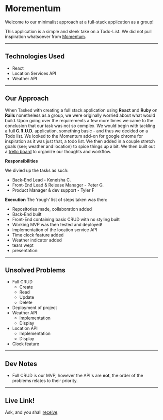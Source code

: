 # Morementum
Welcome to our minimalist approach at a full-stack application as a group!

This application is a simple and sleek take on a Todo-List. We did not pull inspiration whatsoever from [Momentum](momentumdash.com).

---

## Technologies Used
* React
* Location Services API
* Weather API

---

## Our Approach

When Tasked with creating a full stack application using **React** and **Ruby** on **Rails** nonetheless as a group, we were originally worried about what would build. Upon going over the requirements a few more times we came to the conclusion that our task was not so complex. We would begin with tackling a full **C.R.U.D.** application, something basic - and thus we decided on a Todo list. We looked to the Momentum add-on for google chrome for inspiration as it was just that, a todo list. We then added in a couple stretch goals (see; weather and location) to spice things up a bit. We then built out a [trello board](https://trello.com/b/eWeVnh9m/project-4) to organize our thoughts and workflow. 

**Responsibilities**

We divied up the tasks as such:
* Back-End Lead - Keneisha C.
* Front-End Lead & Release Manager - Peter G.
* Product Manager & dev support - Tyler F

**Execution**
The 'rough' list of steps taken was then:
* Repositories made, collaboration added
* Back-End built
* Front-End containing basic CRUD with no styling built
* Working MVP was then tested and deployed!
* Implementation of the location service API
* Time clock feature added
* Weather indicator added
* tears wept
* presentation


---

## Unsolved Problems
* Full CRUD
    * Create
    * Read
    * Update
    * Delete
* Deployment of project
* Weather API
    * Implementation
    * Display
* Location API
    * Implementation
    * Display
* Clock feature

---

## Dev Notes
* Full CRUD is our MVP, however the API's are **not**, the order of the problems relates to their priority.

---

## Live Link!
Ask, and you shall [receive]().